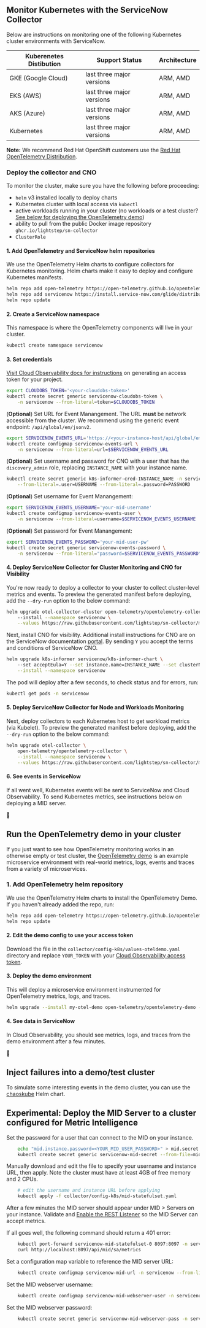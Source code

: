 ## Monitor Kubernetes with the ServiceNow Collector

Below are instructions on monitoring one of the following Kubernetes cluster environments with ServiceNow.

| Kuberenetes Distibution                        | Support Status            | Architecture |
| ---------------------------------------------- | ------------------------- | ------------ |
| GKE (Google Cloud)                             | last three major versions | ARM, AMD     |
| EKS (AWS)                                      | last three major versions | ARM, AMD     |
| AKS (Azure)                                    | last three major versions | ARM, AMD     |
| Kubernetes                                     | last three major versions | ARM, AMD     |

**Note:** We recommend Red Hat OpenShift customers use the [Red Hat OpenTelemetry Distribution](https://docs.openshift.com/container-platform/4.15/otel/otel-installing.html).


### Deploy the collector and CNO

To monitor the cluster, make sure you have the following before proceeding:

* `helm` v3 installed locally to deploy charts
* Kubernetes cluster with local access via `kubectl`
* active workloads running in your cluster (no workloads or a test cluster? [See below for deploying the OpenTelemetry demo](#optional-run-the-opentelemetry-demo))
* ability to pull from the public Docker image repository `ghcr.io/lightstep/sn-collector`
* `ClusterRole` 

#### 1. Add OpenTelemetry and ServiceNow helm repositories

We use the OpenTelemetry Helm charts to configure collectors for Kubernetes monitoring. Helm charts make it easy to deploy and configure Kubernetes manifests.

```sh
helm repo add open-telemetry https://open-telemetry.github.io/opentelemetry-helm-charts
helm repo add servicenow https://install.service-now.com/glide/distribution/builds/package/informer/informer-helm/repo
helm repo update
```

#### 2. Create a ServiceNow namespace

This namespace is where the OpenTelemetry components will live in your cluster.

```sh
kubectl create namespace servicenow
```

#### 3. Set credentials

[Visit Cloud Observability docs for instructions](https://docs.lightstep.com/docs/create-and-manage-access-tokens) on generating an access token for your project.

```sh
export CLOUDOBS_TOKEN='<your-cloudobs-token>'
kubectl create secret generic servicenow-cloudobs-token \
    -n servicenow --from-literal=token=$CLOUDOBS_TOKEN
```

(__Optional__) Set URL for Event Manangement. The URL __must__ be network accessible from the cluster. We recommend using the generic event endpoint: `/api/global/em/jsonv2`.

```sh
export SERVICENOW_EVENTS_URL='https://<your-instance-host/api/global/em/jsonv2'
kubectl create configmap servicenow-events-url \
    -n servicenow --from-literal=url=$SERVICENOW_EVENTS_URL
```

(__Optional__)  Set username and password for CNO with a user that has the `discovery_admin` role, replacing `INSTANCE_NAME` with your instance name.
```sh
kubectl create secret generic k8s-informer-cred-INSTANCE_NAME -n servicenow \
    --from-literal=.user=USERNAME --from-literal=.password=PASSWORD
```

(__Optional__) Set username for Event Manangement:
```sh
export SERVICENOW_EVENTS_USERNAME='your-mid-username'
kubectl create configmap servicenow-events-user \
    -n servicenow --from-literal=username=$SERVICENOW_EVENTS_USERNAME
```

(__Optional__) Set password for Event Manangement:
```sh
export SERVICENOW_EVENTS_PASSWORD='your-mid-user-pw'
kubectl create secret generic servicenow-events-password \
    -n servicenow --from-literal="password=$SERVICENOW_EVENTS_PASSWORD"
```

#### 4. Deploy ServiceNow Collector for Cluster Monitoring and CNO for Visibility

You're now ready to deploy a collector to your cluster to collect cluster-level metrics and events. To preview the generated manifest before deploying, add the `--dry-run` option to the below command:

```sh
helm upgrade otel-collector-cluster open-telemetry/opentelemetry-collector \ 
    --install --namespace servicenow \
    --values https://raw.githubusercontent.com/lightstep/sn-collector/main/collector/config-k8s/values-cluster.yaml
```

Next, install CNO for visibility. Additional install instructions for CNO are on the ServiceNow documentation [portal](https://docs.servicenow.com/bundle/washingtondc-it-operations-management/page/product/cloud-native-operations-visibility/task/cnov-deploy-install.html). By sending `Y` you accept the terms and conditions of ServiceNow CNO.

```sh
helm upgrade k8s-informer servicenow/k8s-informer-chart \ 
    --set acceptEula=Y --set instance.name=INSTANCE_NAME --set clusterName="CLUSTER_NAME" \
    --install --namespace servicenow
```

The pod will deploy after a few seconds, to check status and for errors, run:

```sh
kubectl get pods -n servicenow
```

#### 5. Deploy ServiceNow Collector for Node and Workloads Monitoring

Next, deploy collectors to each Kubernetes host to get workload metrics (via Kubelet). To preview the generated manifest before deploying, add the `--dry-run` option to the below command:

```sh
helm upgrade otel-collector \
    open-telemetry/opentelemetry-collector \
    --install --namespace servicenow \
    --values https://raw.githubusercontent.com/lightstep/sn-collector/main/collector/config-k8s/values-node.yaml
```

#### 6. See events in ServiceNow

If all went well, Kubernetes events will be sent to ServiceNow and Cloud Observability. To send Kubernetes metrics, see instructions below on deploying a MID server.

🎉

## Run the OpenTelemetry demo in your cluster

If you just want to see how OpenTelemetry monitoring works in an otherwise empty or test cluster, the [OpenTelemetry demo](https://github.com/open-telemetry/opentelemetry-demo) is an example microservice environment with real-world metrics, logs, events and traces from a variety of microservices.

### 1. Add OpenTelemetry helm repository

We use the OpenTelemetry Helm charts to install the OpenTelemetry Demo. If you haven't already added the repo, run:

```sh
helm repo add open-telemetry https://open-telemetry.github.io/opentelemetry-helm-charts
helm repo update
```

#### 2. Edit the demo config to use your access token

Download the file in the `collector/config-k8s/values-oteldemo.yaml` directory and replace `YOUR_TOKEN` with your [Cloud Observability access token](https://docs.lightstep.com/docs/create-and-manage-access-tokens).

#### 3. Deploy the demo environment

This will deploy a microservice environment instrumented for OpenTelemetry metrics, logs, and traces.

```sh
helm upgrade --install my-otel-demo open-telemetry/opentelemetry-demo -f collector/config-k8s/values-oteldemo.yaml
```

#### 4. See data in ServiceNow

In Cloud Observability, you should see metrics, logs, and traces from the demo environment after a few minutes.

🎉

## Inject failures into a demo/test cluster 

To simulate some interesting events in the demo cluster, you can use the [chaoskube](https://github.com/linki/chaoskube?tab=readme-ov-file#helm) Helm chart.

## Experimental: Deploy the MID Server to a cluster configured for Metric Intelligence

Set the password for a user that can connect to the MID on your instance.
```sh
    echo "mid.instance.password=<YOUR_MID_USER_PASSWORD>" > mid.secret
    kubectl create secret generic servicenow-mid-secret --from-file=mid.secret -n servicenow
```

Manually download and edit the file to specify your username and instance URL, then apply. Note the cluster must have at least 4GB of free memory and 2 CPUs.

```sh
    # edit the username and instance URL before applying
    kubectl apply -f collector/config-k8s/mid-statefulset.yaml
```

After a few minutes the MID server should appear under MID > Servers on your instance. Validate and [Enable the REST Listener](https://docs.servicenow.com/bundle/washingtondc-it-operations-management/page/product/event-management/task/auto-setup.html) so the MID Server can accept metrics.

If all goes well, the following command should return a 401 error:

```sh
    kubectl port-forward servicenow-mid-statefulset-0 8097:8097 -n servicenow
    curl http://localhost:8097/api/mid/sa/metrics
```

Set a configuration map variable to reference the MID server URL:

```sh
    kubectl create configmap servicenow-mid-url -n servicenow --from-literal=url=http://servicenow-mid:8097/api/mid/sa/metrics
```

Set the MID webserver username:

```sh
    kubectl create configmap servicenow-mid-webserver-user -n servicenow --from-literal=username=WEBSERVER_USERNAME
```

Set the MID webserver password:

```sh
    kubectl create secret generic servicenow-mid-webserver-pass -n servicenow --from-literal="password=YOUR_PASSWORD"
```
